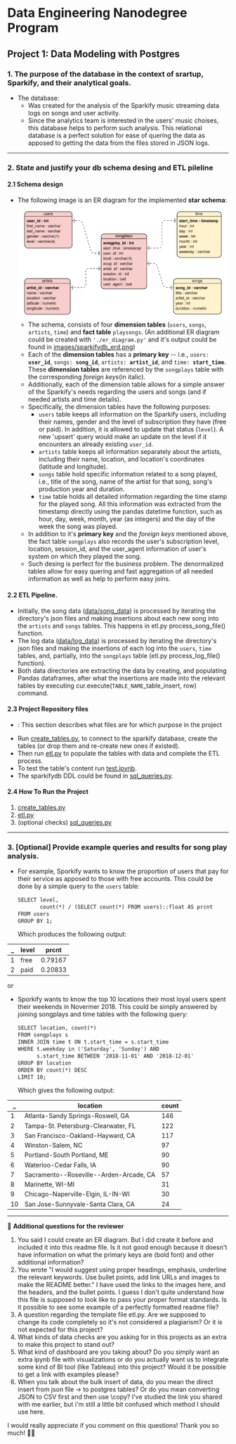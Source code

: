 <h1>Data Engineering Nanodegree Program</h1>
<h2>Project 1: Data Modeling with Postgres</h2>
<h3>1. The purpose of the database in the context of srartup, Sparkify, and their analytical goals.</h3>

* The database:
    * Was created for the analysis of the Sparkify music streaming data logs on songs and user activity.
    * Since the analytics team is interested in the users' music choises, this database helps to perform such analysis. This relational database is a perfect solution for ease of quering the data as apposed to getting the data from the files stored in JSON logs.

***

<h3>2. State and justify your db schema desing and ETL pileline</h3>

 <h4>2.1 Schema design</h4>
 
* The following image is an ER diagram for the implemented **star schema**:
![Star Schema](images/star_schema.png)
    * The schema, consists of four **dimension tables** (`users`, `songs`, `artists`, `time`) and **fact table** `playsongs`. (An additional ER diagram could be created with `'./er_diagram.py'` and it's output could be found in [images/sparkifydb_erd.png](images/sparkifydb_erd.png))
    * Each of the **dimension tables** has a **primary key** -- i.e., `users: `**`user_id`**, `songs: `**`song_id`**, `artists: `**`artist_id`**, and `time: `**`start_time`**. These **dimension tables** are referenced by the `songplays` table with the corresponding _foreign keys_(in italic). 
    * Additionally, each of the dimension table allows for a simple answer of the Sparkify's needs regarding the users and songs (and if needed artists and time details).
    * Specifically, the dimension tables have the following purposes:
      - `users` table keeps all information on the Sparkify users, including their names, gender and the level of subscription they have (free or paid). In addition, it is allowed to update that status (`level`). A new 'upsert' query would make an update on the level if it encounters an already existing `user_id`.
      - `artists` table keeps all information separately about the artists, including their name, location, and location's coordinates (latitude and longitude).
      - `songs` table hold specific information related to a song played, i.e., title of the song, name of the artist for that song, song's production year and duration.
      - `time` table holds all detailed information regarding the time stamp for the played song. All this information was extracted from the timestamp directly using the pandas datetime function, such as hour, day, week, month, year (as integers) and the day of the week the song was played.
    * In addition to it's **primary key** and the _foreign keys_ mentioned above, the fact table `songplays` also records the user's subscription level, location, session_id, and the user_agent information of user's system on which they played the song.
    * Such desing is perfect for the business problem. The denormalized tables allow for easy quering and fast aggregation of all needed information as well as help to perform easy joins. 

<h4>2.2 ETL Pipeline.</h4>

* Initially, the song data ([data/song_data](data/song_data)) is processed by iterating the directory's json files and making insertions about each new song into the `artists` and `songs` tables. This happens in etl.py process_song_file() function.
* The log data ([data/log_data](data/log_data)) is processed by iterating the directory's json files and making  the insertions of each log into the `users`, `time` tables, and, partially, into the `songplays` table (etl.py process_log_file() function).
* Both data directories are extracting the data by creating, and populating Pandas dataframes, after what the insertions are made into the relevant tables by executing  cur.execute(`TABLE_NAME`_table_insert, row) command.

<h4>2.3 Project Repository files</h4>

* : This section describes what files are for which purpose in the project 
- Run  [create_tables.py](create_tables.py), to connect to the sparkify database, create the tables (or drop them and re-create new ones if existed).
- Then run [etl.py](etl.py) to populate the tables with data and complete the ETL process. 
- To test the table's content run [test.ipynb](test.ipynb). 
- The sparkifydb DDL could be found in [sql_queries.py](sql_queries.py).

<h4>2.4 How To Run the Project</h4>

1. [create_tables.py](create_tables.py)
2. [etl.py](etl.py)
3. (optional checks) [sql_queries.py](sql_queries.py)

***
<h3>3. [Optional] Provide example queries and results for song play analysis.</h3>

* For example, Sporkify wants to know the proportion of users that pay for their service as apposed to those with free accounts. This could be done by a simple query to the `users` table:
    ```
    SELECT level, 
           count(*) / (SELECT count(*) FROM users)::float AS prcnt
    FROM users
    GROUP BY 1;
    ```
     Which produces the following output:
       
|_|level |prcnt |
|--|--|--|
1|free | 0.79167
2|paid | 0.20833

or

* Sporkify wants to know the top 10 locations their most loyal users spent their weekends in Novermer 2018. This could be simply answered by joining songplays and time tables with the following query:
   ```
   SELECT location, count(*) 
   FROM songplays s
   INNER JOIN time t ON t.start_time = s.start_time
   WHERE t.weekday in ('Saturday', 'Sunday') AND
         s.start_time BETWEEN '2018-11-01' AND '2018-12-01' 
   GROUP BY location
   ORDER BY count(*) DESC
   LIMIT 10;
   ```
   Which gives the following output:

|_|location | count |
|--|--|--|
1|Atlanta-Sandy Springs-Roswell, GA | 146
2|Tampa-St. Petersburg-Clearwater, FL |122
3|San Francisco-Oakland-Hayward, CA | 117
4|Winston-Salem, NC | 97
5|Portland-South Portland, ME | 90
6|Waterloo-Cedar Falls, IA | 90
7|Sacramento--Roseville--Arden-Arcade, CA | 57
8|Marinette, WI-MI | 31
9|Chicago-Naperville-Elgin, IL-IN-WI | 30
10|San Jose-Sunnyvale-Santa Clara, CA | 24



___

:bell: **Additional questions for the reviewer**

1) You said I could create an ER diagram. But I did create it before and included it into this readme file. Is it not good enough because it doesn't have information on what the primary keys are (bold font) and other additional information? 
2) You wrote "I would suggest using proper headings, emphasis, underline the relevant keywords. Use bullet points, add link URLs and images to make the README better." 
I have used the links to the images here, and the headers, and the bullet points. I guess I don't quite understand how this file is supposed to look like to pass your proper format standards. Is it possible to see some example of a perfectly formatted readme file? 
3) A question regarding the template file etl.py. Are we supposed to change its code completely so it's not considered a plagiarism? Or it is not expected for this project?
4) What kinds of data checks are you asking for in this projects as an extra to make this project to stand out?
5) What kind of dashboard are you taking about? Do you simply want an extra ipynb file with visualizations or do you actually want us to integrate some kind of BI tool (like Tableau) into this project? Would it be possible to get a link with examples please?
6) When you talk about the bulk insert of data, do you mean the direct insert from json file -> to postgres tables? Or do you mean converting JSON to CSV first and then use \copy? I've studied the link you shared with me earlier, but i'm still a little bit confused which method I should use here.

I would really appreciate if you comment on this questions! Thank you so much! 🙏🏻
